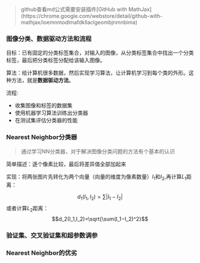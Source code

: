 > <script type="text/javascript" src="http://cdn.mathjax.org/mathjax/latest/MathJax.js?config=default"></script>github查看md公式需要安装插件[GitHub with MathJax](https://chrome.google.com/webstore/detail/github-with-mathjax/ioemnmodlmafdkllaclgeombjnmnbima)

### 图像分类、数据驱动方法和流程
目标：已有固定的分类标签集合，对输入的图像，从分类标签集合中找出一个分类标签，最后把分类标签分配给该输入图像。

算法：给计算机很多数据，然后实现学习算法，让计算机学习到每个类的外形。这种方法，就是**数据驱动方法**。

流程:
- 收集图像和标签的数据集
- 使用机器学习算法训练出分类器
- 在测试集评估分类器的性能

### Nearest Neighbor分类器
> 通过学习NN分类器，对于解决图像分类问题的方法有个基本的认识

简单描述：逐个像素比较，最后将差异值全部加起来

实现：将两张图片先转化为两个向量（向量的维度为像素数量）$I_1$和$I_2$,再计算$L_1$距离：

$$d_1(I_1,I_2)=\sum|I_1−I_2|$$
或者计算$L_2$距离：
$$d_2(I_1,I_2)=\sqrt{\sum(I_1−I_2)^2}$$


### 验证集、交叉验证集和超参数调参


### Nearest Neighbor的优劣

